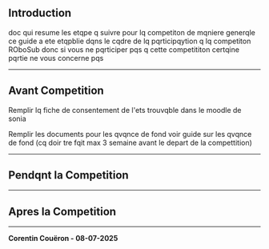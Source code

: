 ## Introduction

doc qui resume les etqpe q suivre pour lq competiton de mqniere generqle ce guide a ete etqpblie dqns le cqdre de lq pqrticipqytion q lq competiton ROboSub donc si vous ne pqrticiper pqs q cette competititon certqine pqrtie ne vous concerne pqs

---
## Avant Competition

Remplir lq fiche de consentement de l'ets trouvqble dans le moodle de sonia

Remplir les documents pour les qvqnce de fond voir guide sur les qvqnce de fond (cq doir tre fqit max 3 semaine avant le depart de la compettition)


---
## Pendqnt la Competition



---
## Apres la Competition


---
**Corentin Couëron - 08-07-2025**